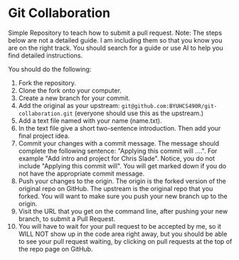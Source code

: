 # Git Collaboration

Simple Repository to teach how to submit a pull request. Note: The steps below are not a detailed guide. I am including them so that you know you are on the right track. You should search for a guide or use AI to help you find detailed instructions.

You should do the following:

1. Fork the repository.
1. Clone the fork onto your computer.
1. Create a new branch for your commit.
1. Add the original as your upstream: `git@github.com:BYUHCS490R/git-collaboration.git` (everyone should use this as the upstream.)
1. Add a text file named with your name (name.txt).
1. In the text file give a short two-sentence introduction. Then add your final project idea.
1. Commit your changes with a commit message. The message should complete the following sentence: "Applying this commit will ....". For example "Add intro and project for Chris Slade". Notice, you do not include "Applying this commit will". You will get marked down if you do not have the appropriate commit message.
1. Push your changes to the origin. The origin is the forked version of the original repo on GitHub. The upstream is the original repo that you forked. You will want to make sure you push your new branch up to the origin.
1. Visit the URL that you get on the command line, after pushing your new branch, to submit a Pull Request.
1. You will have to wait for your pull request to be accepted by me, so it WILL NOT show up in the code area right away, but you should be able to see your pull request waiting, by clicking on pull requests at the top of the repo page on GitHub.
